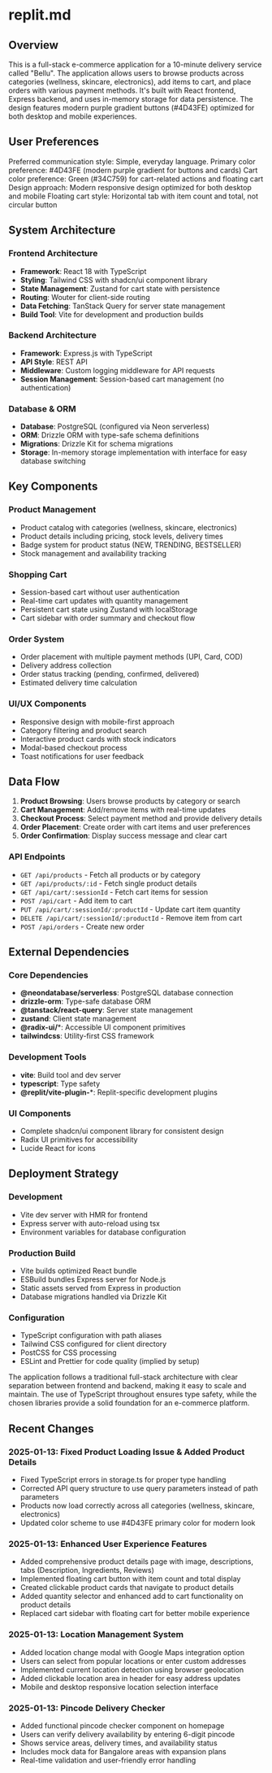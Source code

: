 # replit.md

## Overview

This is a full-stack e-commerce application for a 10-minute delivery service called "Bellu". The application allows users to browse products across categories (wellness, skincare, electronics), add items to cart, and place orders with various payment methods. It's built with React frontend, Express backend, and uses in-memory storage for data persistence. The design features modern purple gradient buttons (#4D43FE) optimized for both desktop and mobile experiences.

## User Preferences

Preferred communication style: Simple, everyday language.
Primary color preference: #4D43FE (modern purple gradient for buttons and cards)
Cart color preference: Green (#34C759) for cart-related actions and floating cart
Design approach: Modern responsive design optimized for both desktop and mobile
Floating cart style: Horizontal tab with item count and total, not circular button

## System Architecture

### Frontend Architecture
- **Framework**: React 18 with TypeScript
- **Styling**: Tailwind CSS with shadcn/ui component library
- **State Management**: Zustand for cart state with persistence
- **Routing**: Wouter for client-side routing
- **Data Fetching**: TanStack Query for server state management
- **Build Tool**: Vite for development and production builds

### Backend Architecture
- **Framework**: Express.js with TypeScript
- **API Style**: REST API
- **Middleware**: Custom logging middleware for API requests
- **Session Management**: Session-based cart management (no authentication)

### Database & ORM
- **Database**: PostgreSQL (configured via Neon serverless)
- **ORM**: Drizzle ORM with type-safe schema definitions
- **Migrations**: Drizzle Kit for schema migrations
- **Storage**: In-memory storage implementation with interface for easy database switching

## Key Components

### Product Management
- Product catalog with categories (wellness, skincare, electronics)
- Product details including pricing, stock levels, delivery times
- Badge system for product status (NEW, TRENDING, BESTSELLER)
- Stock management and availability tracking

### Shopping Cart
- Session-based cart without user authentication
- Real-time cart updates with quantity management
- Persistent cart state using Zustand with localStorage
- Cart sidebar with order summary and checkout flow

### Order System
- Order placement with multiple payment methods (UPI, Card, COD)
- Delivery address collection
- Order status tracking (pending, confirmed, delivered)
- Estimated delivery time calculation

### UI/UX Components
- Responsive design with mobile-first approach
- Category filtering and product search
- Interactive product cards with stock indicators
- Modal-based checkout process
- Toast notifications for user feedback

## Data Flow

1. **Product Browsing**: Users browse products by category or search
2. **Cart Management**: Add/remove items with real-time updates
3. **Checkout Process**: Select payment method and provide delivery details
4. **Order Placement**: Create order with cart items and user preferences
5. **Order Confirmation**: Display success message and clear cart

### API Endpoints
- `GET /api/products` - Fetch all products or by category
- `GET /api/products/:id` - Fetch single product details
- `GET /api/cart/:sessionId` - Fetch cart items for session
- `POST /api/cart` - Add item to cart
- `PUT /api/cart/:sessionId/:productId` - Update cart item quantity
- `DELETE /api/cart/:sessionId/:productId` - Remove item from cart
- `POST /api/orders` - Create new order

## External Dependencies

### Core Dependencies
- **@neondatabase/serverless**: PostgreSQL database connection
- **drizzle-orm**: Type-safe database ORM
- **@tanstack/react-query**: Server state management
- **zustand**: Client state management
- **@radix-ui/***: Accessible UI component primitives
- **tailwindcss**: Utility-first CSS framework

### Development Tools
- **vite**: Build tool and dev server
- **typescript**: Type safety
- **@replit/vite-plugin-***: Replit-specific development plugins

### UI Components
- Complete shadcn/ui component library for consistent design
- Radix UI primitives for accessibility
- Lucide React for icons

## Deployment Strategy

### Development
- Vite dev server with HMR for frontend
- Express server with auto-reload using tsx
- Environment variables for database configuration

### Production Build
- Vite builds optimized React bundle
- ESBuild bundles Express server for Node.js
- Static assets served from Express in production
- Database migrations handled via Drizzle Kit

### Configuration
- TypeScript configuration with path aliases
- Tailwind CSS configured for client directory
- PostCSS for CSS processing
- ESLint and Prettier for code quality (implied by setup)

The application follows a traditional full-stack architecture with clear separation between frontend and backend, making it easy to scale and maintain. The use of TypeScript throughout ensures type safety, while the chosen libraries provide a solid foundation for an e-commerce platform.

## Recent Changes

### 2025-01-13: Fixed Product Loading Issue & Added Product Details
- Fixed TypeScript errors in storage.ts for proper type handling
- Corrected API query structure to use query parameters instead of path parameters
- Products now load correctly across all categories (wellness, skincare, electronics)
- Updated color scheme to use #4D43FE primary color for modern look

### 2025-01-13: Enhanced User Experience Features
- Added comprehensive product details page with image, descriptions, tabs (Description, Ingredients, Reviews)
- Implemented floating cart button with item count and total display
- Created clickable product cards that navigate to product details
- Added quantity selector and enhanced add to cart functionality on product details
- Replaced cart sidebar with floating cart for better mobile experience

### 2025-01-13: Location Management System
- Added location change modal with Google Maps integration option
- Users can select from popular locations or enter custom addresses
- Implemented current location detection using browser geolocation
- Added clickable location area in header for easy address updates
- Mobile and desktop responsive location selection interface

### 2025-01-13: Pincode Delivery Checker
- Added functional pincode checker component on homepage
- Users can verify delivery availability by entering 6-digit pincode
- Shows service areas, delivery times, and availability status
- Includes mock data for Bangalore areas with expansion plans
- Real-time validation and user-friendly error handling